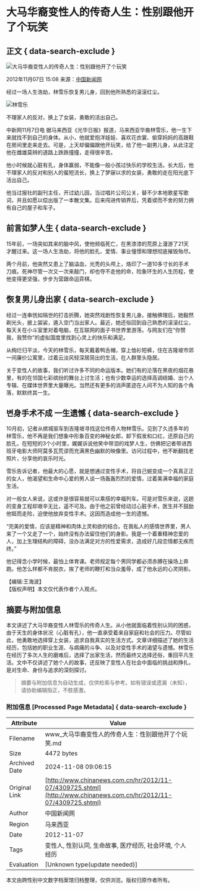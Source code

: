 # 大马华裔变性人的传奇人生：性别跟他开了个玩笑

## 正文 { data-search-exclude }


![大马华裔变性人的传奇人生：性别跟他开了个玩笑](U99P4T8D4309725F107DT20121107151216.jpg)

2012年11月07日 15:08 来源：[中国新闻网](http://www.chinanews.com/) 

经过一场人生浩劫，林雪乐恢复男儿身，回到他所熟悉的滚滚红尘。

![林雪乐](U99P4T8D4309725F116DT20121107151216.jpg)

不理家人的反对，换上了女装，勇敢的活出自己。

中新网11月7日电 据马来西亚《光华日报》报道，马来西亚华裔林雪乐，他一生下来就找不到自己的身体。从小，他就爱抱洋娃娃、喜欢花衣裳、偷穿妈妈的高跟鞋在房间里走来走去。可是，上天却偏偏跟他开玩笑，给了他一副男儿身，从此注定他在雌雄莫辨的道路上跌跌撞撞，走得很辛苦。

他小时候就心脏有孔，身体赢弱，不能像一般小孩过快乐的学校生活。长大后，他不理家人的反对和别人的蜚短流长，换上了梦寐以求的女装，勇敢的走在阳光底下活出自己。

他当过报社的副刊主任，开过幼儿园，当过唱片公司公关，替不少本地歌星写歌词，并且如愿以偿出版了一本散文集。后来闯进传销界后，凭着锲而不舍的努力拥有自己的屋子和车子。

## 前言如梦人生 { data-search-exclude }

15年前，一场突如其来的脑中风，使他频临死亡，在黑漆漆的荒原上漫游了21天才醒过来。这一场人生浩劫，将他的脸孔、爱情、事业憧憬和理想彻底摧毁殆尽。

两个月前，他突然又患上了脑溢血，光秃的头颅上，烙印了一道10多寸长的手术刀痕。死神尽管一次又一次来敲门，却也夺不走他的命，险象环生的人生历程，使他变得更坚强，步步为营跟命运弈棋。

## 恢复男儿身出家 { data-search-exclude }

经过一连串恍如隔世的打击折腾，她突然戏剧性恢复男儿身。接触佛理后，她毅然剃光头，披上袈裟，遁入空门当出家人。最近，她还俗回到自己熟悉的滚滚红尘，每天关在小斗室里对着电脑，在互联网的面子书世界里游荡，与网友们在“你赞我，我赞你”的虚拟国度里找到心灵上的快乐和满足。

从绚烂归平淡，今天的林雪乐，每天戴着鸭舌帽，穿上恤衫短裤，住在吉隆坡市郊一间廉价公寓里，过着云淡风轻深居简出的生活，在人群里头隐居。

关于变性人的故事，我们听过许多不同的命运版本。她们有的沦落在黑夜的烟花巷里，有的在邻国七彩缤纷的舞台上讨生活；也有少数幸运的选择高调结婚、出个人专辑、在媒体世界里大量曝光。当然还有更多的消声匿迹在人间不为人知的各个角落，默默终其一生。

## 변身手术不成 一生遗憾 { data-search-exclude }

10月初，记者从槟城驱车到吉隆坡寻找这位传奇人物林雪乐。见到了久违多年的林雪乐，他不再是我们想象中形象百变的神秘女郎，卸下假发和口红，还原自己的脸孔，在短短的3个小时里，娓娓诉说他笑中带泪的戏梦人生，仿佛把记者带进西班牙电影大师阿莫多瓦荒谬而充满黑色幽默的映像里。访问过程中，他不断翻找老照片，分享他的哀乐时光。

雪乐告诉记者，他最大的心愿，就是想通过变性手术，将自己蜕变成一个真真正正的女人，他渴望和生命中心爱的男人谈一场轰轰烈烈的爱情，过着美满幸福的家庭生活。

对一般女人来说，这或许是很容易就可以乘搭的幸福列车。可是对雪乐来说，这趟的变身工程却艰辛无比，遥不可及。由于他之前曾经动过心脏手术，医生并不鼓励他铤而走险，迫使他放弃变性手术。这因而造成他一生的遗憾。

“完美的爱情，应该是精神和肉体上灵和欲的结合。在我私人的感情世界里，男人来了一个又走了一个，始终没有办法留住他们的身影。我是一个着重精神恋爱的人，加上生理结构的障碍，没办法满足对方的性爱需求，造成好几段恋情都无疾而终。”

他记得念小学时候，最怕上体育课。老师规定每个男同学都必须赤膊在操场上奔跑。他怎么样都不肯脱衣，挨了老师的鞭打和当众羞辱，成了他永远的心灵阴影。

【编辑:王海波】  
【版权声明】本文仅代表作者个人观点。

## 摘要与附加信息

<!-- tcd_abstract -->
本文讲述了大马华裔变性人林雪乐的传奇人生。从小他就面临着性别认同的困惑，由于天生的身体状况（心脏有孔），他一直承受着来自家庭和社会的压力。尽管如此，他勇敢地选择穿上女装，追求自我真实的生活方式。文章详细描述了她的生活经历，包括她的职业生涯、与病痛的斗争、以及对变性手术的渴望与遗憾。林雪乐在经历了多次人生的磨难后，选择了出家生活，然而最终又选择还俗，重回平凡生活。文中不仅讲述了她个人的故事，还反映了变性人在社会中面临的挑战和挣扎，是对生命、身份与追求的深刻探讨。
<!-- tcd_abstract_end -->

> 摘要与附加信息为自动生成，仅供检索与参考。如有错误或遗漏（未知），请协助编辑指正，不胜感激。

### 附加信息 [Processed Page Metadata] { data-search-exclude }

| Attribute       | Value                                  |
|-----------------|----------------------------------------|
| Filename        | www_大马华裔变性人的传奇人生：性别跟他开了个玩笑.md                             |
| Size            | 4472 bytes                           |
| Archived Date   | 2024-11-08 09:06:15                             |
| Original Link   | [http://www.chinanews.com.cn/hr/2012/11-07/4309725.shtml](http://www.chinanews.com.cn/hr/2012/11-07/4309725.shtml)                       |
| Author          | 中国新闻网                               |
| Region          | 马来西亚                               |
| Date            | 2012-11-07                                 |
| Tags            | 变性人, 性别认同, 生命故事, 医疗经历, 社会环境, 个人经历                                 |
| Evaluation            | [Unknown type(update needed)]                                 |
<!-- tcd_table_end -->

本文由跨性别中文数字档案馆归档整理，仅供浏览。版权归原作者所有。
